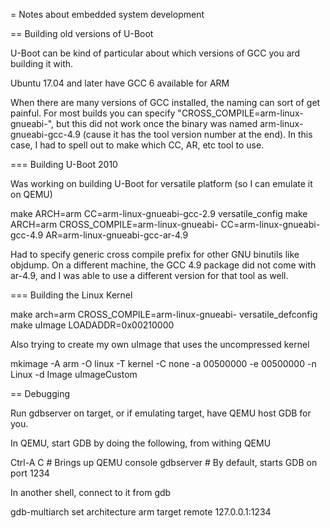 = Notes about embedded system development

== Building old versions of U-Boot 

U-Boot can be kind of particular about which versions of GCC you ard building it with.

Ubuntu 17.04 and later have GCC 6 available for ARM

When there are many versions of GCC installed, the naming can sort of get painful.  For most
builds you can specify "CROSS_COMPILE=arm-linux-gnueabi-", but this did not work once the
binary was named arm-linux-gnueabi-gcc-4.9 (cause it has the tool version number at the end).
In this case, I had to spell out to make which CC, AR, etc tool to use.

=== Building U-Boot 2010

Was working on building U-Boot for versatile platform (so I can emulate it on QEMU)

make ARCH=arm CC=arm-linux-gnueabi-gcc-2.9 versatile_config
make ARCH=arm CROSS_COMPILE=arm-linux-gnueabi- CC=arm-linux-gnueabi-gcc-4.9 AR=arm-linux-gnueabi-gcc-ar-4.9

Had to specify generic cross compile prefix for other GNU binutils like objdump.  On a different machine,
the GCC 4.9 package did not come with ar-4.9, and I was able to use a different version for that tool as
well.

=== Building the Linux Kernel

make arch=arm CROSS_COMPILE=arm-linux-gnueabi- versatile_defconfig
make uImage LOADADDR=0x00210000

Also trying to create my own uImage that uses the uncompressed kernel

mkimage -A arm -O linux -T kernel -C none -a 00500000 -e 00500000 -n Linux -d Image uImageCustom

== Debugging

Run gdbserver on target, or if emulating target, have QEMU host GDB for you.

In QEMU, start GDB by doing the following, from withing QEMU

 Ctrl-A C     # Brings up QEMU console
 gdbserver    # By default, starts GDB on port 1234

In another shell, connect to it from gdb

 gdb-multiarch
 set architecture arm
 target remote 127.0.0.1:1234

